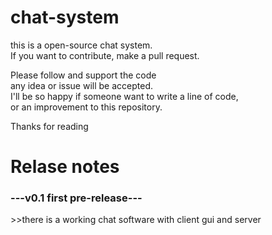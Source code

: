 # chat-system
this is a open-source chat system.
<br>If you want to contribute, make a pull request.

Please follow and support the code 
<br>any idea or issue will be accepted.
<br>I'll be so happy if someone want to write a line of code,<br>
or an improvement to this repository.

Thanks for reading

<h1>Relase notes</h1>
<h3>---v0.1 first pre-release---</h3>
>>there is a working chat software with client gui and server
